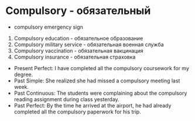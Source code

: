 # Compulsory - обязательный

- compulsory emergency sign

1. Compulsory education - обязательное образование
2. Compulsory military service - обязательная военная служба
3. Compulsory vaccination - обязательная вакцинация
4. Compulsory insurance - обязательная страховка



- Present Perfect: I have completed all the compulsory coursework for my degree.
- Past Simple: She realized she had missed a compulsory meeting last week.
- Past Continuous: The students were complaining about the compulsory reading assignment during class yesterday.
- Past Perfect: By the time he arrived at the airport, he had already completed all the compulsory paperwork for his trip.